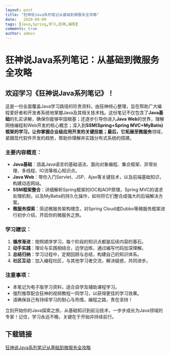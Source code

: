 ```yaml
---
layout: post
title: "狂神说Java系列笔记从基础到微服务全攻略"
date:   2020-09-09
tags: [Java,Spring,学习,狂神,编程]
comments: true
author: admin
---
```

# 狂神说Java系列笔记：从基础到微服务全攻略

## 欢迎学习《狂神说Java系列笔记》！

这是一份全面覆盖Java学习路径的珍贵资料，由狂神倾心整理，旨在帮助广大编程爱好者和开发者系统地掌握Java及其相关技术栈。这份笔记不仅包含了**Java基础**的扎实讲解，确保你能够牢固根基；还逐步引导你进入**Java Web**的世界，理解网络编程和Web开发的核心概念；深入到**SSM(Spring+Spring MVC+MyBatis)**框架的学习，让你掌握企业级应用开发的关键技能；最后，它拓展至**微服务**领域，紧跟现代软件开发的趋势，帮助你理解并实践分布式系统的搭建。

### 主要内容概览：

- **Java基础**：涵盖Java语言的基础语法、面向对象编程、集合框架、异常处理、多线程、IO流等核心知识点。
- **Java Web**：带你入门Servlet、JSP、Ajax等关键技术，以及前端基础知识，构建动态网站。
- **SSM框架整合**：详细解析Spring框架的IOC和AOP原理，Spring MVC的请求处理机制，以及MyBatis的持久化操作，如何将它们整合成强大的后端解决方案。
- **微服务探索**：简述微服务架构理念，对Spring Cloud或Dubbo等微服务框架进行初步介绍，开启你的微服务之旅。

### 学习建议：

1. **循序渐进**：按照顺序学习，每个阶段的知识点都是后续内容的基石。
2. **动手实践**：理论与实践相结合，边学边练，通过编写代码加深理解。
3. **总结归纳**：学习过程中，定期回顾与总结，构建自己的知识体系。
4. **社区互动**：加入编程社区，与其他学习者交流，解决疑惑，共同进步。

### 注意事项：

- 本笔记为电子版学习资料，适合自学及辅助课程学习。
- 强烈推荐配合狂神的视频教程一同学习，以获得更佳的学习效果。
- 请确保自己有持续学习的耐心与热情，编程之路，贵在坚持！

立刻开始你的Java探索之旅，从基础知识到前沿技术，一步步成长为Java领域的专家！记住，学习永远不晚，关键在于开始并持续前行。

## 下载链接

[狂神说Java系列笔记从基础到微服务全攻略](https://pan.quark.cn/s/908f9fcc9e78)